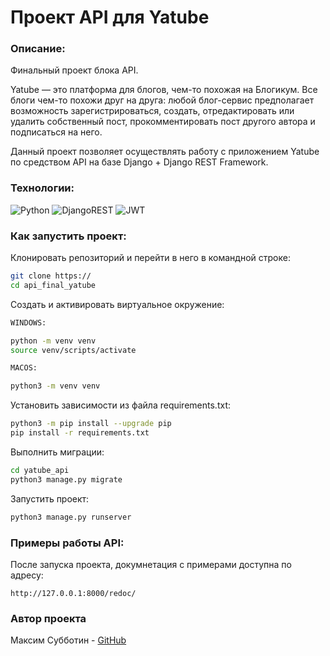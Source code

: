 # Проект API для Yatube

### Описание:

Финальный проект блока API.

Yatube — это платформа для блогов, чем-то похожая на Блогикум. Все блоги чем-то похожи друг на друга: любой блог-сервис предполагает возможность зарегистрироваться, создать, отредактировать или удалить собственный пост, прокомментировать пост другого автора и подписаться на него.

Данный проект позволяет осуществлять работу с приложением Yatube по средством API на базе Django + Django REST Framework.

### Технологии:

![Python](https://img.shields.io/badge/python-3670A0?style=for-the-badge&logo=python&logoColor=ffdd54)
![DjangoREST](https://img.shields.io/badge/DJANGO-REST-ff1709?style=for-the-badge&logo=django&logoColor=white&color=ff1709&labelColor=gray)
![JWT](https://img.shields.io/badge/JWT-black?style=for-the-badge&logo=JSON%20web%20tokens)

### Как запустить проект:

Клонировать репозиторий и перейти в него в командной строке:
```bash
git clone https://
cd api_final_yatube
```

Cоздать и активировать виртуальное окружение:
```bash
WINDOWS:

python -m venv venv
source venv/scripts/activate

MACOS:

python3 -m venv venv
```
Установить зависимости из файла requirements.txt:
```bash
python3 -m pip install --upgrade pip
pip install -r requirements.txt
```

Выполнить миграции:
```bash
cd yatube_api
python3 manage.py migrate
```

Запустить проект:
```bash
python3 manage.py runserver
```

### Примеры работы API:

После запуска проекта, докумнетация с примерами доступна по адресу: 
```
http://127.0.0.1:8000/redoc/
```

### Автор проекта

Максим Субботин - [GitHub](<https://github.com/PROSHANTI>)